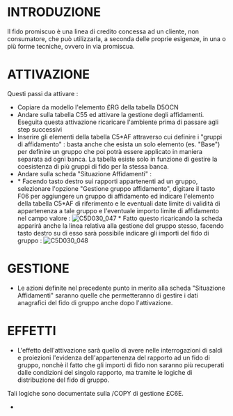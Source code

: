 # INTRODUZIONE

Il fido promiscuo è una linea di credito concessa ad un cliente, non consumatore, che può utilizzarla, a seconda delle proprie esigenze, in una o più forme tecniche, ovvero in via promiscua.

# ATTIVAZIONE

Questi passi da attivare : 
-  Copiare da modello l'elemento £RG della tabella D5OCN
-  Andare sulla tabella C55 ed attivare la gestione degli affidamenti. Eseguita questa attivazione ricaricare l'ambiente prima di passare agli step successivi
-  Inserire gli elementi della tabella C5\*AF attraverso cui definire i "gruppi di affidamento" :  basta anche che esista un solo elemento (es. "Base") per definire un gruppo che poi potrà essere applicato in maniera separata ad ogni banca. La tabella esiste solo in funzione di gestire la coesistenza di più gruppi di fido per la stessa banca.
-  Andare sulla scheda "Situazione Affidamenti" : 
- \* Facendo tasto destro sui rapporti appartenenti ad un gruppo, selezionare l'opzione "Gestione gruppo affidamento", digitare il tasto F06 per aggiungere un gruppo di affidamento ed indicare l'elemento della tabella C5\*AF di riferimento e le eventuali date limite di validità di appartenenza a tale gruppo e l'eventuale importo limite di affidamento nel campo valore : 
![C5D030_047](http://doc.smeup.com/immagini/C5D030_J/C5D030_047.png) \* Fatto questo ricaricando la scheda apparirà anche la linea relativa alla gestione del gruppo stesso, facendo tasto destro su di esso sarà possibile indicare gli importi del fido di gruppo : 
![C5D030_048](http://doc.smeup.com/immagini/C5D030_J/C5D030_048.png)
# GESTIONE
-  Le azioni definite nel precedente punto in merito alla scheda "Situazione Affidamenti" saranno quelle che permetteranno di gestire i dati anagrafici del fido di gruppo anche dopo l'attivazione.

# EFFETTI
-  L'effetto dell'attivazione sarà quello di avere nelle interrogazioni di saldi e proiezioni l'evidenza dell'appartenenza del rapporto ad un fido di gruppo, nonchè il fatto che gli importi di fido non saranno più recuperati dalle condizioni del singolo rapporto, ma tramite le logiche di distribuzione del fido di gruppo.

Tali logiche sono documentate sulla /COPY di gestione £C6E.
- [](Sorgenti/DOC/OJ/PGM/TSTC6E)

